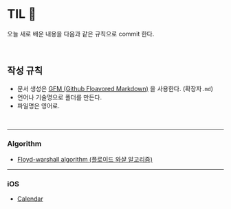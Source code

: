 # TIL 📝
오늘 새로 배운 내용을 다음과 같은 규칙으로 commit 한다.

<br/>

## 작성 규칙
- 문서 생성은 [GFM (Github Floavored Markdown)](https://help.github.com/en/github/writing-on-github) 을 사용한다. (확장자```.md```)
- 언어나 기술명으로 폴더를 만든다.
- 파일명은 영어로.

<br/>

---

### Algorithm
- [Floyd-warshall algorithm (플로이드 와샬 알고리즘)](https://github.com/ChoiEunji0114/TIL/blob/master/algorithm/floyd-warshall.md)

---

### iOS
- [Calendar](https://github.com/ChoiEunji0114/TIL/blob/master/iOS/calendar.md)
